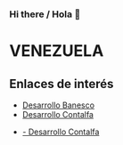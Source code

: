 ### Hi there / Hola 👋

# **VENEZUELA**



## Enlaces de interés

- [Desarrollo Banesco](https://centipede_des)
- [Desarrollo Contalfa](http://atr.vccontrol.com/(S(ldrdr555agq3u1n01pybgyjs))/default.aspx)
- <p><a href="http://atr.vccontrol.com/(S(ldrdr555agq3u1n01pybgyjs))/default.aspx">- Desarrollo Contalfa</a></p>












<!--
**JAGuerraCC/JAGuerraCC** is a ✨ _special_ ✨ repository because its `README.md` (this file) appears on your GitHub profile.

Here are some ideas to get you started:

- 🔭 I’m currently working on ...
- 🌱 I’m currently learning ...
- 👯 I’m looking to collaborate on ...
- 🤔 I’m looking for help with ...
- 💬 Ask me about ...
- 📫 How to reach me: ...
- 😄 Pronouns: ...
- ⚡ Fun fact: ...
-->

